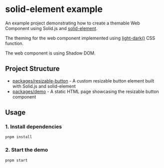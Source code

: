 # solid-element example

An example project demonstrating how to create a themable Web Component using Solid.js and [solid-element](https://www.npmjs.com/package/solid-element).

The theming for the web component implemented using [light-dark()](https://developer.mozilla.org/en-US/docs/Web/CSS/color_value/light-dark) CSS function.

The web component is using Shadow DOM.

## Project Structure

- [packages/resizable-button](packages/resizable-button) - A custom resizable button element built with Solid.js and solid-element
- [packages/demo](packages/demo) - A static HTML page showcasing the resizable button component

## Usage

### 1. Install dependencies

```bash
pnpm install
```

### 2. Start the demo

```bash
pnpm start
```
